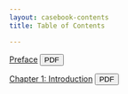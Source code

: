 ```yaml
---
layout: casebook-contents
title: Table of Contents

---
```


[Preface](../preface) <a href='{{ site.baseurl }}/assets/pdf/preface.pdf'><button class='button syllabus smaller'>PDF</button></a>

[Chapter 1: Introduction](../chap1) <a href='{{ site.baseurl }}/assets/pdf/chap1.pdf'><button class='button syllabus smaller'>PDF</button></a>
